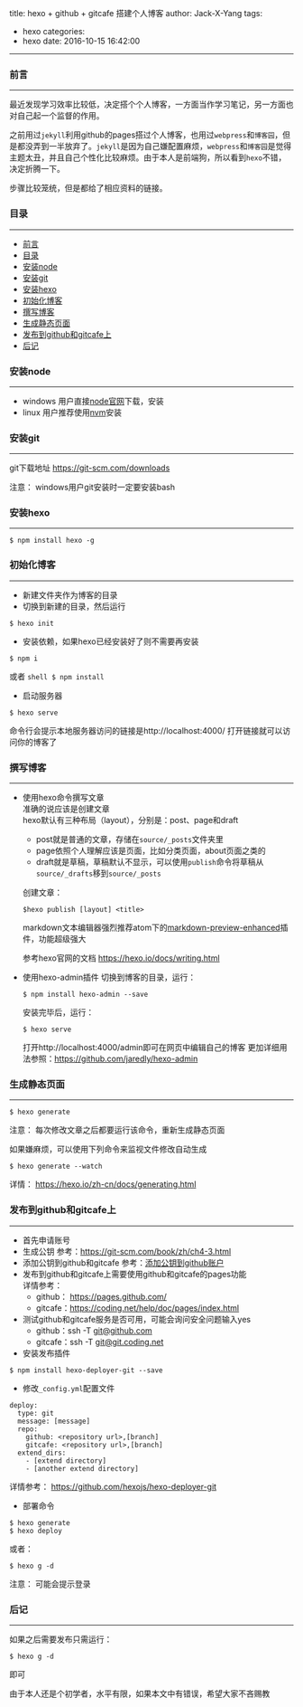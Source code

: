 title: hexo + github + gitcafe 搭建个人博客
author: Jack-X-Yang
tags:
  - hexo
categories:
  - hexo
date: 2016-10-15 16:42:00
---
### 前言
---
最近发现学习效率比较低，决定搭个个人博客，一方面当作学习笔记，另一方面也对自己起一个监督的作用。

之前用过`jekyll`利用github的pages搭过个人博客，也用过`webpress`和`博客园`，但是都没弄到一半放弃了。`jekyll`是因为自己嫌配置麻烦，`webpress`和`博客园`是觉得主题太丑，并且自己个性化比较麻烦。由于本人是前端狗，所以看到`hexo`不错，决定折腾一下。

步骤比较笼统，但是都给了相应资料的链接。
<!-- more -->

### 目录
---
<!-- toc -->

- [前言](#前言)
- [目录](#目录)
- [安装node](#安装node)
- [安装git](#安装git)
- [安装hexo](#安装hexo)
- [初始化博客](#初始化博客)
- [撰写博客](#撰写博客)
- [生成静态页面](#生成静态页面)
- [发布到github和gitcafe上](#发布到github和gitcafe上)
- [后记](#后记)

<!-- tocstop -->
### 安装node
---
- windows 用户直接[node官网](https://nodejs.org/en/)下载，安装
- linux 用户推荐使用[nvm](https://github.com/creationix/nvm)安装

### 安装git
---
git下载地址 https://git-scm.com/downloads

注意： windows用户git安装时一定要安装bash

### 安装hexo
---
```shell
$ npm install hexo -g
```

### 初始化博客
---
- 新建文件夹作为博客的目录
- 切换到新建的目录，然后运行
```shell
$ hexo init
```
- 安装依赖，如果hexo已经安装好了则不需要再安装
```shell
$ npm i
```
  或者
	```shell
	$ npm install
	```
- 启动服务器
```shell
$ hexo serve
```
命令行会提示本地服务器访问的链接是http://localhost:4000/
打开链接就可以访问你的博客了

### 撰写博客
---
- 使用hexo命令撰写文章  
  准确的说应该是创建文章  
  hexo默认有三种布局（layout），分别是：post、page和draft
  - post就是普通的文章，存储在`source/_posts`文件夹里
  - page依照个人理解应该是页面，比如分类页面，about页面之类的  
  - draft就是草稿，草稿默认不显示，可以使用`publish`命令将草稿从`source/_drafts`移到`source/_posts`

  创建文章：
  ```shell
  $hexo publish [layout] <title>
  ```

  markdown文本编辑器强烈推荐atom下的[markdown-preview-enhanced](https://atom.io/packages/markdown-preview-enhanced)插件，功能超级强大

  参考hexo官网的文档 https://hexo.io/docs/writing.html
- 使用hexo-admin插件
切换到博客的目录，运行：
  ```shell
  $ npm install hexo-admin --save
  ```
  安装完毕后，运行：
  ```shell
  $ hexo serve
  ```
  打开http://localhost:4000/admin即可在网页中编辑自己的博客
  更加详细用法参照：https://github.com/jaredly/hexo-admin

### 生成静态页面
---
```shell
$ hexo generate
```
注意： 每次修改文章之后都要运行该命令，重新生成静态页面

如果嫌麻烦，可以使用下列命令来监视文件修改自动生成
```shell
$ hexo generate --watch
```

详情： https://hexo.io/zh-cn/docs/generating.html

### 发布到github和gitcafe上
---
- 首先申请账号
- 生成公钥
参考：https://git-scm.com/book/zh/ch4-3.html
- 添加公钥到github和gitcafe 参考：[添加公钥到github账户](https://help.github.com/articles/adding-a-new-ssh-key-to-your-github-account/)
- 发布到github和gitcafe上需要使用github和gitcafe的pages功能  
详情参考：
	- github： https://pages.github.com/
	- gitcafe：https://coding.net/help/doc/pages/index.html
- 测试github和gitcafe服务是否可用，可能会询问安全问题输入yes
	- github：ssh -T git@github.com
    - gitcafe：ssh -T git@git.coding.net
- 安装发布插件
```shell
$ npm install hexo-deployer-git --save
```
- 修改`_config.yml`配置文件
```shell
deploy:
  type: git
  message: [message]
  repo:
    github: <repository url>,[branch]
    gitcafe: <repository url>,[branch]
  extend_dirs:
    - [extend directory]
    - [another extend directory]
```
  详情参考： https://github.com/hexojs/hexo-deployer-git
- 部署命令
```shell
$ hexo generate
$ hexo deploy
```
  或者：
  ```shell
  $ hexo g -d
  ```
  注意： 可能会提示登录

### 后记
---
如果之后需要发布只需运行：
```shell
$ hexo g -d
```
即可

由于本人还是个初学者，水平有限，如果本文中有错误，希望大家不吝赐教